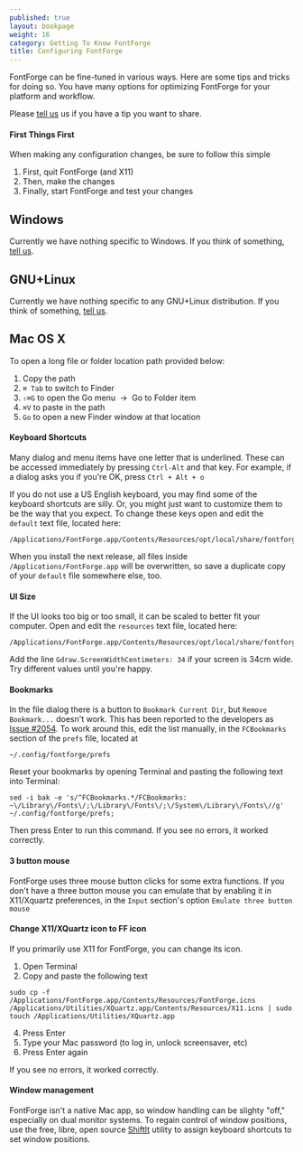 ```yaml
---
published: true
layout: bookpage
weight: 16
category: Getting To Know FontForge
title: Configuring FontForge
---
```


FontForge can be fine-tuned in various ways. 
Here are some tips and tricks for doing so.
You have many options for optimizing FontForge for your platform and workflow. 

Please [tell us](https://github.com/fontforge/designwithfontforge.com#how-to-contribute) us if you have a tip you want to share.

#### First Things First

When making any configuration changes, be sure to follow this simple 

1. First, quit FontForge (and X11)
2. Then, make the changes
3. Finally, start FontForge and test your changes

## Windows

Currently we have nothing specific to Windows.
If you think of something, [tell us](https://github.com/fontforge/designwithfontforge.com#how-to-contribute).

## GNU+Linux

Currently we have nothing specific to any GNU+Linux distribution. 
If you think of something, [tell us](https://github.com/fontforge/designwithfontforge.com#how-to-contribute).

## Mac OS X

To open a long file or folder location path provided below:

1. Copy the path 
2. `⌘ Tab` to switch to Finder
3. `⇧⌘G` to open the Go menu&nbsp;&nbsp;→&nbsp;&nbsp;Go to Folder item
4. `⌘V` to paste in the path
5. `Go` to open a new Finder window at that location

#### Keyboard Shortcuts

Many dialog and menu items have one letter that is u<span class="underline">n</span>derlined.
These can be accessed immediately by pressing `Ctrl-Alt` and that key. 
For example, if a dialog asks you if you're <span class="underline">O</span>K, press `Ctrl + Alt + o`

If you do not use a US English keyboard, you may find some of the keyboard shortcuts are silly.
Or, you might just want to customize them to be the way that you expect. 
To change these keys open and edit the `default` text file, located here:

```
/Applications/FontForge.app/Contents/Resources/opt/local/share/fontforge/hotkeys/default
```

When you install the next release, all files inside `/Applications/FontForge.app` will be overwritten, so save a duplicate copy of your `default` file somewhere else, too.

#### UI Size

If the UI looks too big or too small, it can be scaled to better fit your computer.
Open and edit the `resources` text file, located here:

```
/Applications/FontForge.app/Contents/Resources/opt/local/share/fontforge/pixmaps/resources
```

Add the line `Gdraw.ScreenWidthCentimeters: 34` if your screen is 34cm wide. 
Try different values until you're happy.

#### Bookmarks

In the file dialog there is a button to `Bookmark Current Dir`, but `Remove Bookmark...` doesn't work. 
This has been reported to the developers as [Issue #2054](https://github.com/fontforge/fontforge/issues/2054).
To work around this, edit the list manually, in the `FCBookmarks` section of the `prefs` file, located at

```
~/.config/fontforge/prefs
```

Reset your bookmarks by opening Terminal and pasting the following text into Terminal:

```
sed -i bak -e 's/^FCBookmarks.*/FCBookmarks:     ~\/Library\/Fonts\/;\/Library\/Fonts\/;\/System\/Library\/Fonts\//g' ~/.config/fontforge/prefs;
```

Then press Enter to run this command. 
If you see no errors, it worked correctly.

#### 3 button mouse

FontForge uses three mouse button clicks for some extra functions. 
If you don't have a three button mouse you can emulate that by enabling it in X11/Xquartz preferences, in the `Input` section's option `Emulate three button mouse`

#### Change X11/XQuartz icon to FF icon

If you primarily use X11 for FontForge, you can change its icon.

1. Open Terminal
2. Copy and paste the following text
```
sudo cp -f /Applications/FontForge.app/Contents/Resources/FontForge.icns /Applications/Utilities/XQuartz.app/Contents/Resources/X11.icns | sudo touch /Applications/Utilities/XQuartz.app
```
4. Press Enter
5. Type your Mac password (to log in, unlock screensaver, etc)
6. Press Enter again

If you see no errors, it worked correctly.


#### Window management

FontForge isn't a native Mac app, so window handling can be slighty "off," especially on dual monitor systems.
To regain control of window positions, use the free, libre, open source [ShiftIt](https://github.com/fikovnik/ShiftIt) utility to assign keyboard shortcuts to set window positions. 
